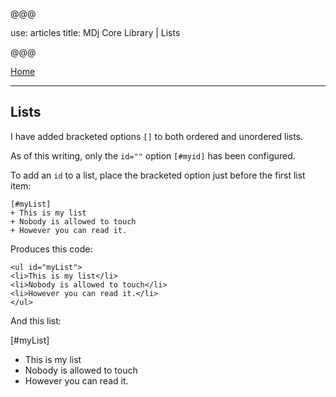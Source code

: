 @@@

use: articles
title: MDj Core Library | Lists

@@@

[Home]

---

## Lists

I have added bracketed options `[]` to both ordered and unordered lists.

As of this writing, only the `id=""` option `[#myid]` has been configured.

To add an `id` to a list, place the bracketed option just before the first list
item:

~~~
[#myList]
+ This is my list
+ Nobody is allowed to touch
+ However you can read it.
~~~
Produces this code:
~~~
<ul id="myList">
<li>This is my list</li>
<li>Nobody is allowed to touch</li>
<li>However you can read it.</li>
</ul>
~~~
And this list:

[#myList]
+ This is my list
+ Nobody is allowed to touch
+ However you can read it.


[Home]:index.html
